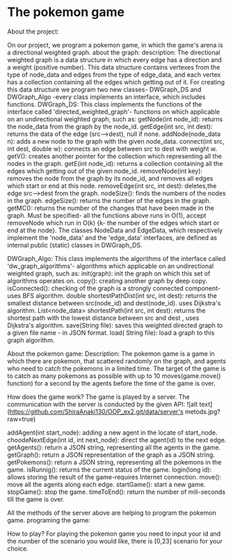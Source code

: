 # The pokemon game

About the project:

On our project, we program a pokemon game, in which the game's arena is a directional weighted graph. 
about the graph:
description:
The directional weighted graph is a data structure in which every edge has a direction and a weight (positive number).
This data structure contains vertexes from the type of node_data and edges from the type of edge_data, and each vertex has a collection containing all the edges which getting out of it.
For creating this data structure we program two new classes- DWGraph_DS  and DWGraph_Algo -every class implements an interface, which includes functions.
DWGraph_DS:
This class implements the functions of the interface called 'directed_weighted_graph'- functions on which applicable on an undirectional weighted graph, such as: 
getNode(int node_id): returns the node_data from the graph by the node_id.
getEdge(int src, int dest): returns the data of the edge 
(src-->dest), null if none.
addNode(node_data n):  adds a new node to the graph with the given node_data.
connect(int src, int dest, double w): connects an edge between src to dest with weight w.
getV(): creates  another pointer for the collection which
 representing all the nodes in the graph.
getE(int node_id):   returns a collection containing all the 
 edges which getting out of the given node_id.
 removeNode(int key): removes the node from the graph by its node_id, and removes all edges which start or end at this node.
removeEdge(int src, int dest): deletes,the edge src-->dest from the graph.
nodeSize(): finds the numbers of the nodes in the graph.
edgeSize(): returns the number of the edges in the graph.
getMC(): returns the number of the changes that have been made in the graph.
Must be specified- all the functions above runs in O(1), accept removeNode which run in O(k) {k- the number of the edges which start or end at the node}.
The classes NodeData and EdgeData, which respectively implement the 'node_data' and the 'edge_data' interfaces, are defined as internal public (static) classes in DWGraph_DS.

DWGraph_Algo:
This class implements the algorithms of the interface called 'dw_graph_algorithms'- algorithms which applicable on an undirectional weighted graph, such as: 
init(graph): init the graph on which this set of algorithms operates on.
copy(): creating another graph by deep copy.
isConnected(): checking of the graph is a strongly connected component- uses BFS algorithm.
double shortestPathDist(int src, int dest): returns the smallest distance between src(node_id) and dest(node_id). uses Dijkstra's algorithm.
List<node_data> shortestPath(int src, int dest): returns the shortest path with the lowest distance between src and dest , uses Dijkstra's algorithm.
save(String file):  saves this weighted directed graph to a given file name - in JSON format.
load( String file): load a graph to this graph algorithm.

About the pokemon game:
Description:
The pokemon game is a game in which there are pokemon, that scattered randomly on the graph, and agents who need to catch the pokemons in a limited time.
The target of the game is to catch as many pokemons as possible with up to 10 moves(game.move() function) for a second by the agents before the time of the game is over.

How does the game work?
The game is played by a server. The communication with the server is conducted by the given API:
![alt text](https://github.com/ShiraAnaki130/OOP_ex2.git/data/server's metods.jpg?raw=true)

addAgent(int start_node): adding a new agent in the  locate of start_node.
choodeNextEdge(int id, int next_node): direct the agent(id) to the next edge.
getAgents(): return a JSON string, representing all the agents in the game.
getGraph(): return a JSON  representation of the graph as a JSON string. 
getPokemons(): return a JSON string, representing all the pokemons in the game.
isRunnig(): returns the current status of the game.
login(long id): allows storing the result of the game-requires Internet connection.
move(): move all the agents along each edge.
startGame(): start a new game.
stopGame(): stop the game.
timeToEnd(): return the number of mili-seconds till the game is over.

All the methods of the server above are helping to program the pokemon game.
programing the game:








How to play?
For playing the pokemon game you need to input your id and the number of the scenario you would like, there is [0,23] scenario for your choice.
